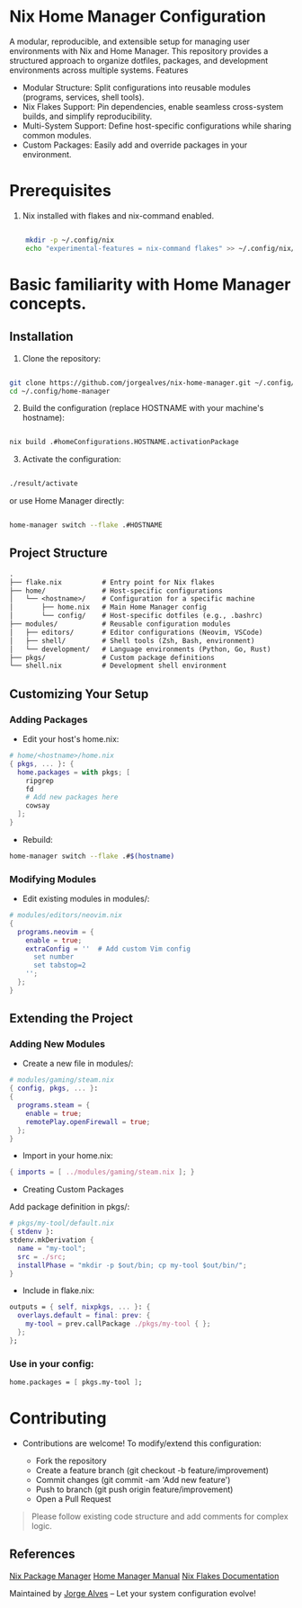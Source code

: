 # Nix Home Manager Configuration

A modular, reproducible, and extensible setup for managing user environments with Nix and Home Manager. This repository provides a structured approach to organize dotfiles, packages, and development environments across multiple systems.
Features

- Modular Structure: Split configurations into reusable modules (programs, services, shell tools).
- Nix Flakes Support: Pin dependencies, enable seamless cross-system builds, and simplify reproducibility.
- Multi-System Support: Define host-specific configurations while sharing common modules.
- Custom Packages: Easily add and override packages in your environment.

# Prerequisites

1. Nix installed with flakes and nix-command enabled.
```bash

    mkdir -p ~/.config/nix
    echo "experimental-features = nix-command flakes" >> ~/.config/nix/nix.conf
```
# Basic familiarity with Home Manager concepts.

## Installation

1. Clone the repository:
```bash

git clone https://github.com/jorgealves/nix-home-manager.git ~/.config/home-manager
cd ~/.config/home-manager
```

2. Build the configuration (replace HOSTNAME with your machine's hostname):
```bash

nix build .#homeConfigurations.HOSTNAME.activationPackage
``` 

3. Activate the configuration:
```bash

./result/activate
```
or use Home Manager directly:
```bash

home-manager switch --flake .#HOSTNAME
```

## Project Structure

```txt
.
├── flake.nix          # Entry point for Nix flakes
├── home/              # Host-specific configurations
│   └── <hostname>/    # Configuration for a specific machine
│       ├── home.nix   # Main Home Manager config
│       └── config/    # Host-specific dotfiles (e.g., .bashrc)
├── modules/           # Reusable configuration modules
│   ├── editors/       # Editor configurations (Neovim, VSCode)
│   ├── shell/         # Shell tools (Zsh, Bash, environment)
│   └── development/   # Language environments (Python, Go, Rust)
├── pkgs/              # Custom package definitions
└── shell.nix          # Development shell environment
```

## Customizing Your Setup
### Adding Packages

- Edit your host's home.nix:
```nix
# home/<hostname>/home.nix
{ pkgs, ... }: {
  home.packages = with pkgs; [
    ripgrep
    fd
    # Add new packages here
    cowsay
  ];
}
```

- Rebuild:
```bash
home-manager switch --flake .#$(hostname)
```

### Modifying Modules

- Edit existing modules in modules/:
```nix
# modules/editors/neovim.nix
{
  programs.neovim = {
    enable = true;
    extraConfig = ''  # Add custom Vim config
      set number
      set tabstop=2
    '';
  };
}
```


## Extending the Project
### Adding New Modules

- Create a new file in modules/:
```nix
# modules/gaming/steam.nix
{ config, pkgs, ... }:
{
  programs.steam = {
    enable = true;
    remotePlay.openFirewall = true;
  };
}
```

- Import in your home.nix:
```nix
{ imports = [ ../modules/gaming/steam.nix ]; }

```

- Creating Custom Packages

Add package definition in pkgs/:
```nix
# pkgs/my-tool/default.nix
{ stdenv }:
stdenv.mkDerivation {
  name = "my-tool";
  src = ./src;
  installPhase = "mkdir -p $out/bin; cp my-tool $out/bin/";
}
```

- Include in flake.nix:
```nix
outputs = { self, nixpkgs, ... }: {
  overlays.default = final: prev: {
    my-tool = prev.callPackage ./pkgs/my-tool { };
  };
};
```

### Use in your config:
```nix
home.packages = [ pkgs.my-tool ];
```

# Contributing

- Contributions are welcome! To modify/extend this configuration:

    - Fork the repository
    - Create a feature branch (git checkout -b feature/improvement)
    - Commit changes (git commit -am 'Add new feature')
    - Push to branch (git push origin feature/improvement)
    - Open a Pull Request

> Please follow existing code structure and add comments for complex logic.

## References

[Nix Package Manager](https://nix.dev/reference/nix-manual.html)
[Home Manager Manual](https://nix-community.github.io/home-manager/)
[Nix Flakes Documentation](https://nix.dev/concepts/flakes.html)

Maintained by [Jorge Alves](https://github.com/jorgealves) – Let your system configuration evolve!
